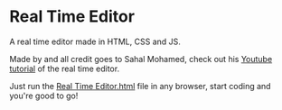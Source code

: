 # Real Time Editor
A real time editor made in HTML, CSS and JS.

Made by and all credit goes to Sahal Mohamed, check out his [Youtube tutorial](https://www.youtube.com/watch?v=onLsz9BwP7M) of the real time editor.

Just run the [Real Time Editor.html](Real_Time_Editor.html) file in any browser, start coding and you're good to go!
